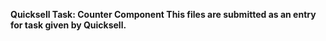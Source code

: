 <b>Quicksell Task:<b>
Counter Component
This files are submitted as an entry for task given by Quicksell.




